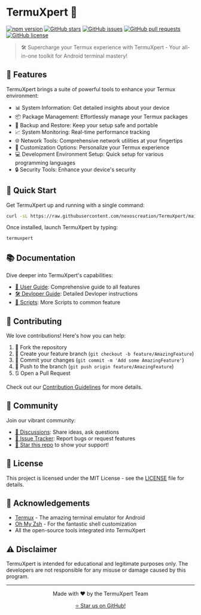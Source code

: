 # TermuXpert 🚀 

[![npm version](https://img.shields.io/npm/v/termuxpert.svg?style=flat-square&color=cyan)](https://www.npmjs.com/package/termuxpert)
[![GitHub stars](https://img.shields.io/github/stars/nexoscreation/TermuXpert.svg?style=flat-square&color=cyan)](https://github.com/nexoscreation/TermuXpert)
[![GitHub issues](https://img.shields.io/github/issues/nexoscreation/TermuXpert.svg?style=flat-square&color=cyan)](https://github.com/nexoscreation/TermuXpert/issues)
[![GitHub pull requests](https://img.shields.io/github/issues-pr/nexoscreation/TermuXpert.svg?style=flat-square&color=cyan)](https://github.com/nexoscreation/TermuXpert/pulls)
[![GitHub license](https://img.shields.io/github/license/nexoscreation/TermuXpert.svg?style=flat-square&color=cyan)](https://github.com/nexoscreation/TermuXpert/blob/main/LICENSE)

> 🛠️ Supercharge your Termux experience with TermuXpert - Your all-in-one toolkit for Android terminal mastery!

## 🌟 Features

TermuXpert brings a suite of powerful tools to enhance your Termux environment:

- 📊 System Information: Get detailed insights about your device
- 📦 Package Management: Effortlessly manage your Termux packages
- 💾 Backup and Restore: Keep your setup safe and portable
- 📈 System Monitoring: Real-time performance tracking
- 🌐 Network Tools: Comprehensive network utilities at your fingertips
- 🎨 Customization Options: Personalize your Termux experience
- 💻 Development Environment Setup: Quick setup for various programming languages
- 🔒 Security Tools: Enhance your device's security

## 🚀 Quick Start

Get TermuXpert up and running with a single command:

```bash
curl -sL https://raw.githubusercontent.com/nexoscreation/TermuXpert/main/install.sh | bash
```

Once installed, launch TermuXpert by typing:

```bash
termuxpert
```

## 📚 Documentation

Dive deeper into TermuXpert's capabilities:

- [📘 User Guide](https://docs.nexoscreator.tech/termux-os/termuxpert/user_guide): Comprehensive guide to all features
- [🛠️ Devloper Guide](https://docs.nexoscreator.tech/termux-os/termuxpert/devloper_guide): Detailed Devloper instructions
- [🔧 Scripts](https://docs.nexoscreator.tech/termux-os/termuxpert/scripts): More Scripts to common feature

## 🤝 Contributing

We love contributions! Here's how you can help:

1. 🍴 Fork the repository
2. 🌿 Create your feature branch (`git checkout -b feature/AmazingFeature`)
3. 💾 Commit your changes (`git commit -m 'Add some AmazingFeature'`)
4. 🚀 Push to the branch (`git push origin feature/AmazingFeature`)
5. 🔃 Open a Pull Request

Check out our [Contribution Guidelines](CONTRIBUTING.md) for more details.

## 📣 Community

Join our vibrant community:

- [💬 Discussions](https://github.com/nexoscreation/TermuXpert/discussions): Share ideas, ask questions
- [🐛 Issue Tracker](https://github.com/nexoscreation/TermuXpert/issues): Report bugs or request features
- [🌟 Star this repo](https://github.com/nexoscreation/TermuXpert) to show your support!

## 📄 License

This project is licensed under the MIT License - see the [LICENSE](LICENSE) file for details.

## 🙏 Acknowledgements

- [Termux](https://termux.com/) - The amazing terminal emulator for Android
- [Oh My Zsh](https://ohmyz.sh/) - For the fantastic shell customization
- All the open-source tools integrated into TermuXpert

## ⚠️ Disclaimer

TermuXpert is intended for educational and legitimate purposes only. The developers are not responsible for any misuse or damage caused by this program.

---

<p align="center">
  Made with ❤️ by the TermuXpert Team
</p>

<p align="center">
  <a href="https://github.com/nexoscreation/TermuXpert/stargazers">⭐ Star us on GitHub!</a>
</p>
